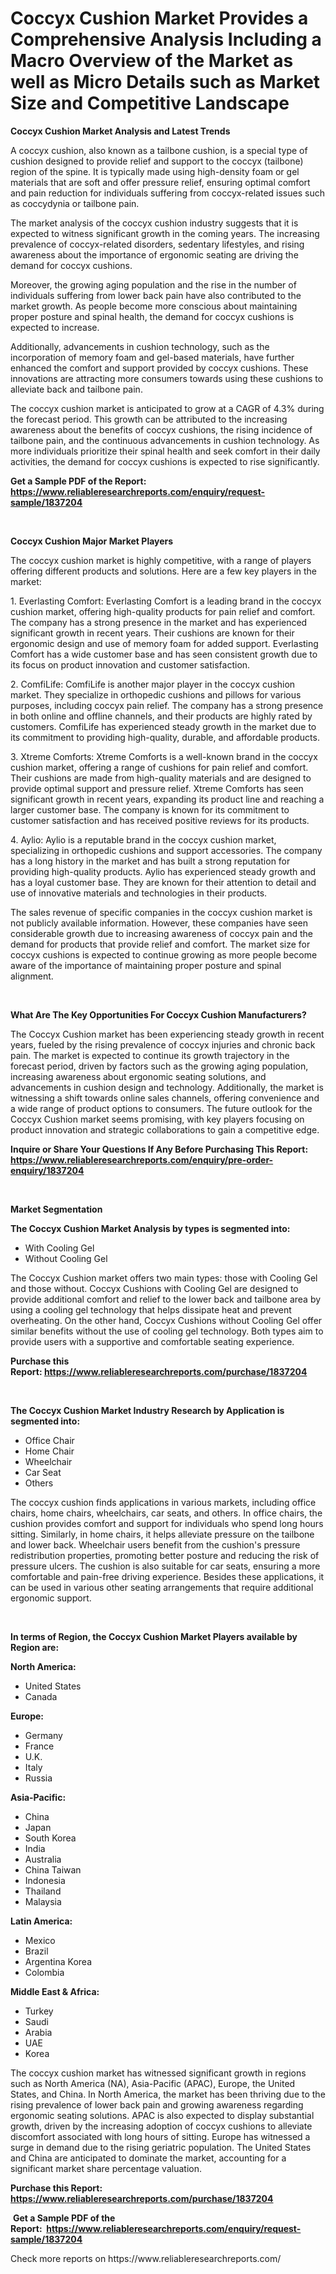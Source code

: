 <p><h1>Coccyx Cushion Market Provides a Comprehensive Analysis Including a Macro Overview of the Market as well as Micro Details such as Market Size and Competitive Landscape</h1></p><p><strong>Coccyx Cushion Market Analysis and Latest Trends</strong></p>
<p><p>A coccyx cushion, also known as a tailbone cushion, is a special type of cushion designed to provide relief and support to the coccyx (tailbone) region of the spine. It is typically made using high-density foam or gel materials that are soft and offer pressure relief, ensuring optimal comfort and pain reduction for individuals suffering from coccyx-related issues such as coccydynia or tailbone pain.</p><p>The market analysis of the coccyx cushion industry suggests that it is expected to witness significant growth in the coming years. The increasing prevalence of coccyx-related disorders, sedentary lifestyles, and rising awareness about the importance of ergonomic seating are driving the demand for coccyx cushions.</p><p>Moreover, the growing aging population and the rise in the number of individuals suffering from lower back pain have also contributed to the market growth. As people become more conscious about maintaining proper posture and spinal health, the demand for coccyx cushions is expected to increase.</p><p>Additionally, advancements in cushion technology, such as the incorporation of memory foam and gel-based materials, have further enhanced the comfort and support provided by coccyx cushions. These innovations are attracting more consumers towards using these cushions to alleviate back and tailbone pain.</p><p>The coccyx cushion market is anticipated to grow at a CAGR of 4.3% during the forecast period. This growth can be attributed to the increasing awareness about the benefits of coccyx cushions, the rising incidence of tailbone pain, and the continuous advancements in cushion technology. As more individuals prioritize their spinal health and seek comfort in their daily activities, the demand for coccyx cushions is expected to rise significantly.</p></p>
<p><strong>Get a Sample PDF of the Report:&nbsp; <a href="https://www.reliableresearchreports.com/enquiry/request-sample/1837204">https://www.reliableresearchreports.com/enquiry/request-sample/1837204</a></strong></p>
<p>&nbsp;</p>
<p><strong>Coccyx Cushion Major Market Players</strong></p>
<p><p>The coccyx cushion market is highly competitive, with a range of players offering different products and solutions. Here are a few key players in the market:</p><p>1. Everlasting Comfort: Everlasting Comfort is a leading brand in the coccyx cushion market, offering high-quality products for pain relief and comfort. The company has a strong presence in the market and has experienced significant growth in recent years. Their cushions are known for their ergonomic design and use of memory foam for added support. Everlasting Comfort has a wide customer base and has seen consistent growth due to its focus on product innovation and customer satisfaction.</p><p>2. ComfiLife: ComfiLife is another major player in the coccyx cushion market. They specialize in orthopedic cushions and pillows for various purposes, including coccyx pain relief. The company has a strong presence in both online and offline channels, and their products are highly rated by customers. ComfiLife has experienced steady growth in the market due to its commitment to providing high-quality, durable, and affordable products.</p><p>3. Xtreme Comforts: Xtreme Comforts is a well-known brand in the coccyx cushion market, offering a range of cushions for pain relief and comfort. Their cushions are made from high-quality materials and are designed to provide optimal support and pressure relief. Xtreme Comforts has seen significant growth in recent years, expanding its product line and reaching a larger customer base. The company is known for its commitment to customer satisfaction and has received positive reviews for its products.</p><p>4. Aylio: Aylio is a reputable brand in the coccyx cushion market, specializing in orthopedic cushions and support accessories. The company has a long history in the market and has built a strong reputation for providing high-quality products. Aylio has experienced steady growth and has a loyal customer base. They are known for their attention to detail and use of innovative materials and technologies in their products.</p><p>The sales revenue of specific companies in the coccyx cushion market is not publicly available information. However, these companies have seen considerable growth due to increasing awareness of coccyx pain and the demand for products that provide relief and comfort. The market size for coccyx cushions is expected to continue growing as more people become aware of the importance of maintaining proper posture and spinal alignment.</p></p>
<p>&nbsp;</p>
<p><strong>What Are The Key Opportunities For Coccyx Cushion Manufacturers?</strong></p>
<p><p>The Coccyx Cushion market has been experiencing steady growth in recent years, fueled by the rising prevalence of coccyx injuries and chronic back pain. The market is expected to continue its growth trajectory in the forecast period, driven by factors such as the growing aging population, increasing awareness about ergonomic seating solutions, and advancements in cushion design and technology. Additionally, the market is witnessing a shift towards online sales channels, offering convenience and a wide range of product options to consumers. The future outlook for the Coccyx Cushion market seems promising, with key players focusing on product innovation and strategic collaborations to gain a competitive edge.</p></p>
<p><strong>Inquire or Share Your Questions If Any Before Purchasing This Report: <a href="https://www.reliableresearchreports.com/enquiry/pre-order-enquiry/1837204">https://www.reliableresearchreports.com/enquiry/pre-order-enquiry/1837204</a></strong></p>
<p>&nbsp;</p>
<p><strong>Market Segmentation</strong></p>
<p><strong>The Coccyx Cushion Market Analysis by types is segmented into:</strong></p>
<p><ul><li>With Cooling Gel</li><li>Without Cooling Gel</li></ul></p>
<p><p>The Coccyx Cushion market offers two main types: those with Cooling Gel and those without. Coccyx Cushions with Cooling Gel are designed to provide additional comfort and relief to the lower back and tailbone area by using a cooling gel technology that helps dissipate heat and prevent overheating. On the other hand, Coccyx Cushions without Cooling Gel offer similar benefits without the use of cooling gel technology. Both types aim to provide users with a supportive and comfortable seating experience.</p></p>
<p><strong>Purchase this Report:&nbsp;<a href="https://www.reliableresearchreports.com/purchase/1837204">https://www.reliableresearchreports.com/purchase/1837204</a></strong></p>
<p>&nbsp;</p>
<p><strong>The Coccyx Cushion Market Industry Research by Application is segmented into:</strong></p>
<p><ul><li>Office Chair</li><li>Home Chair</li><li>Wheelchair</li><li>Car Seat</li><li>Others</li></ul></p>
<p><p>The coccyx cushion finds applications in various markets, including office chairs, home chairs, wheelchairs, car seats, and others. In office chairs, the cushion provides comfort and support for individuals who spend long hours sitting. Similarly, in home chairs, it helps alleviate pressure on the tailbone and lower back. Wheelchair users benefit from the cushion's pressure redistribution properties, promoting better posture and reducing the risk of pressure ulcers. The cushion is also suitable for car seats, ensuring a more comfortable and pain-free driving experience. Besides these applications, it can be used in various other seating arrangements that require additional ergonomic support.</p></p>
<p>&nbsp;</p>
<p><strong>In terms of Region, the Coccyx Cushion Market Players available by Region are:</strong></p>
<p>
    <p> <strong> North America: </strong>
        <ul>
            <li>United States</li>
            <li>Canada</li>
        </ul>
        </p> 
    <p> <strong> Europe: </strong>
        <ul>
            <li>Germany</li>
            <li>France</li>
            <li>U.K.</li>
            <li>Italy</li>
            <li>Russia</li>
        </ul>
        </p> 
    <p> <strong> Asia-Pacific: </strong>
        <ul>
            <li>China</li>
            <li>Japan</li>
            <li>South Korea</li>
            <li>India</li>
            <li>Australia</li>
            <li>China Taiwan</li>
            <li>Indonesia</li>
            <li>Thailand</li>
            <li>Malaysia</li>
        </ul>
        </p> 
    <p> <strong> Latin America: </strong>
        <ul>
            <li>Mexico</li>
            <li>Brazil</li>
            <li>Argentina Korea</li>
            <li>Colombia</li>
        </ul>
        </p> 
    <p> <strong> Middle East & Africa: </strong>
        <ul>
            <li>Turkey</li>
            <li>Saudi</li>
            <li>Arabia</li>
            <li>UAE</li>
            <li>Korea</li>
        </ul>
    </p>
    </p>
<p><p>The coccyx cushion market has witnessed significant growth in regions such as North America (NA), Asia-Pacific (APAC), Europe, the United States, and China. In North America, the market has been thriving due to the rising prevalence of lower back pain and growing awareness regarding ergonomic seating solutions. APAC is also expected to display substantial growth, driven by the increasing adoption of coccyx cushions to alleviate discomfort associated with long hours of sitting. Europe has witnessed a surge in demand due to the rising geriatric population. The United States and China are anticipated to dominate the market, accounting for a significant market share percentage valuation.</p></p>
<p><strong>Purchase this Report: <a href="https://www.reliableresearchreports.com/purchase/1837204">https://www.reliableresearchreports.com/purchase/1837204</a></strong></p>
<p>&nbsp;<strong>Get a Sample PDF of the Report:&nbsp;&nbsp;<a href="https://www.reliableresearchreports.com/enquiry/request-sample/1837204">https://www.reliableresearchreports.com/enquiry/request-sample/1837204</a></strong></p>
<p><strong></strong></p>
<p>Check more reports on https://www.reliableresearchreports.com/</p>